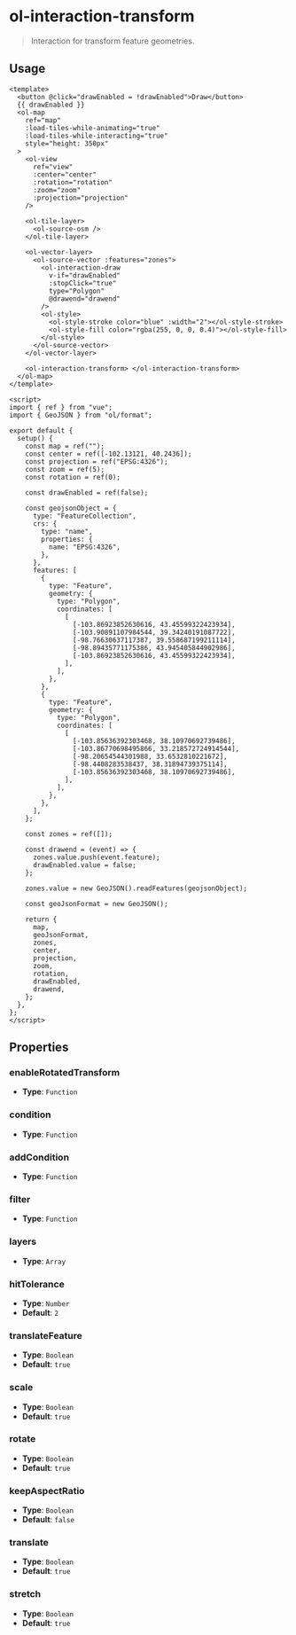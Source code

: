 # ol-interaction-transform

> Interaction for transform feature geometries.

<script setup>
import TransformDemo from "@demos/TransformDemo.vue"
</script>

<ClientOnly>
<TransformDemo/>
</ClientOnly>

## Usage

```vue
<template>
  <button @click="drawEnabled = !drawEnabled">Draw</button>
  {{ drawEnabled }}
  <ol-map
    ref="map"
    :load-tiles-while-animating="true"
    :load-tiles-while-interacting="true"
    style="height: 350px"
  >
    <ol-view
      ref="view"
      :center="center"
      :rotation="rotation"
      :zoom="zoom"
      :projection="projection"
    />

    <ol-tile-layer>
      <ol-source-osm />
    </ol-tile-layer>

    <ol-vector-layer>
      <ol-source-vector :features="zones">
        <ol-interaction-draw
          v-if="drawEnabled"
          :stopClick="true"
          type="Polygon"
          @drawend="drawend"
        />
        <ol-style>
          <ol-style-stroke color="blue" :width="2"></ol-style-stroke>
          <ol-style-fill color="rgba(255, 0, 0, 0.4)"></ol-style-fill>
        </ol-style>
      </ol-source-vector>
    </ol-vector-layer>

    <ol-interaction-transform> </ol-interaction-transform>
  </ol-map>
</template>

<script>
import { ref } from "vue";
import { GeoJSON } from "ol/format";

export default {
  setup() {
    const map = ref("");
    const center = ref([-102.13121, 40.2436]);
    const projection = ref("EPSG:4326");
    const zoom = ref(5);
    const rotation = ref(0);

    const drawEnabled = ref(false);

    const geojsonObject = {
      type: "FeatureCollection",
      crs: {
        type: "name",
        properties: {
          name: "EPSG:4326",
        },
      },
      features: [
        {
          type: "Feature",
          geometry: {
            type: "Polygon",
            coordinates: [
              [
                [-103.86923852630616, 43.45599322423934],
                [-103.90891107984544, 39.34240191087722],
                [-98.76630637117387, 39.558687199211114],
                [-98.89435771175386, 43.945405844902986],
                [-103.86923852630616, 43.45599322423934],
              ],
            ],
          },
        },
        {
          type: "Feature",
          geometry: {
            type: "Polygon",
            coordinates: [
              [
                [-103.85636392303468, 38.10970692739486],
                [-103.86770698495866, 33.218572724914544],
                [-98.20654544301988, 33.6532810221672],
                [-98.4408283538437, 38.31894739375114],
                [-103.85636392303468, 38.10970692739486],
              ],
            ],
          },
        },
      ],
    };

    const zones = ref([]);

    const drawend = (event) => {
      zones.value.push(event.feature);
      drawEnabled.value = false;
    };

    zones.value = new GeoJSON().readFeatures(geojsonObject);

    const geoJsonFormat = new GeoJSON();

    return {
      map,
      geoJsonFormat,
      zones,
      center,
      projection,
      zoom,
      rotation,
      drawEnabled,
      drawend,
    };
  },
};
</script>
```

## Properties

### enableRotatedTransform

- **Type**: `Function`

### condition

- **Type**: `Function`

### addCondition

- **Type**: `Function`

### filter

- **Type**: `Function`

### layers

- **Type**: `Array`

### hitTolerance

- **Type**: `Number`
- **Default**: `2`

### translateFeature

- **Type**: `Boolean`
- **Default**: `true`

### scale

- **Type**: `Boolean`
- **Default**: `true`

### rotate

- **Type**: `Boolean`
- **Default**: `true`

### keepAspectRatio

- **Type**: `Boolean`
- **Default**: `false`

### translate

- **Type**: `Boolean`
- **Default**: `true`

### stretch

- **Type**: `Boolean`
- **Default**: `true`
